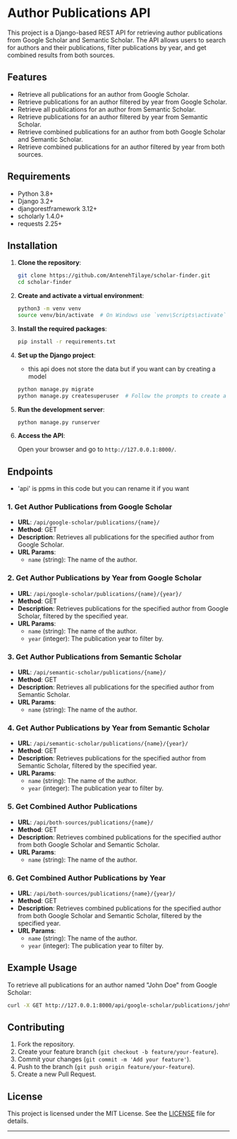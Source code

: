 # Author Publications API

This project is a Django-based REST API for retrieving author publications from Google Scholar and Semantic Scholar. The API allows users to search for authors and their publications, filter publications by year, and get combined results from both sources.

## Features

- Retrieve all publications for an author from Google Scholar.
- Retrieve publications for an author filtered by year from Google Scholar.
- Retrieve all publications for an author from Semantic Scholar.
- Retrieve publications for an author filtered by year from Semantic Scholar.
- Retrieve combined publications for an author from both Google Scholar and Semantic Scholar.
- Retrieve combined publications for an author filtered by year from both sources.

## Requirements

- Python 3.8+
- Django 3.2+
- djangorestframework 3.12+
- scholarly 1.4.0+
- requests 2.25+

## Installation

1. **Clone the repository**:

    ```bash
    git clone https://github.com/AntenehTilaye/scholar-finder.git
    cd scholar-finder
    ```

2. **Create and activate a virtual environment**:

    ```bash
    python3 -m venv venv
    source venv/bin/activate  # On Windows use `venv\Scripts\activate`
    ```

3. **Install the required packages**:

    ```bash
    pip install -r requirements.txt
    ```

4. **Set up the Django project**:
    - this api does not store the data but if you want can by creating a model
    ```bash
    python manage.py migrate
    python manage.py createsuperuser  # Follow the prompts to create a superuser
    ```

5. **Run the development server**:

    ```bash
    python manage.py runserver
    ```

6. **Access the API**:

    Open your browser and go to `http://127.0.0.1:8000/`.

## Endpoints
- 'api' is ppms in this code but you can rename it if you want
### 1. Get Author Publications from Google Scholar

- **URL**: `/api/google-scholar/publications/{name}/`
- **Method**: GET
- **Description**: Retrieves all publications for the specified author from Google Scholar.
- **URL Params**:
  - `name` (string): The name of the author.

### 2. Get Author Publications by Year from Google Scholar

- **URL**: `/api/google-scholar/publications/{name}/{year}/`
- **Method**: GET
- **Description**: Retrieves publications for the specified author from Google Scholar, filtered by the specified year.
- **URL Params**:
  - `name` (string): The name of the author.
  - `year` (integer): The publication year to filter by.

### 3. Get Author Publications from Semantic Scholar

- **URL**: `/api/semantic-scholar/publications/{name}/`
- **Method**: GET
- **Description**: Retrieves all publications for the specified author from Semantic Scholar.
- **URL Params**:
  - `name` (string): The name of the author.

### 4. Get Author Publications by Year from Semantic Scholar

- **URL**: `/api/semantic-scholar/publications/{name}/{year}/`
- **Method**: GET
- **Description**: Retrieves publications for the specified author from Semantic Scholar, filtered by the specified year.
- **URL Params**:
  - `name` (string): The name of the author.
  - `year` (integer): The publication year to filter by.

### 5. Get Combined Author Publications

- **URL**: `/api/both-sources/publications/{name}/`
- **Method**: GET
- **Description**: Retrieves combined publications for the specified author from both Google Scholar and Semantic Scholar.
- **URL Params**:
  - `name` (string): The name of the author.

### 6. Get Combined Author Publications by Year

- **URL**: `/api/both-sources/publications/{name}/{year}/`
- **Method**: GET
- **Description**: Retrieves combined publications for the specified author from both Google Scholar and Semantic Scholar, filtered by the specified year.
- **URL Params**:
  - `name` (string): The name of the author.
  - `year` (integer): The publication year to filter by.

## Example Usage

To retrieve all publications for an author named "John Doe" from Google Scholar:

```sh
curl -X GET http://127.0.0.1:8000/api/google-scholar/publications/john%20doe/
```

## Contributing

1. Fork the repository.
2. Create your feature branch (`git checkout -b feature/your-feature`).
3. Commit your changes (`git commit -m 'Add your feature'`).
4. Push to the branch (`git push origin feature/your-feature`).
5. Create a new Pull Request.

## License

This project is licensed under the MIT License. See the [LICENSE](LICENSE) file for details.


---
